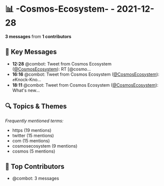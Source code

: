 # 📊 -Cosmos-Ecosystem- - 2021-12-28
**3 messages** from **1 contributors**

## 💬 Key Messages
- **12:28** @combot: Tweet from Cosmos Ecosystem ([@CosmosEcosystem](https://twitter.com/CosmosEcosystem)):
RT [@cosmo...
- **16:16** @combot: Tweet from Cosmos Ecosystem ([@CosmosEcosystem](https://twitter.com/CosmosEcosystem)):
✊Knock-Kno...
- **18:11** @combot: Tweet from Cosmos Ecosystem ([@CosmosEcosystem](https://twitter.com/CosmosEcosystem)):
What's new...

## 🔍 Topics & Themes
*Frequently mentioned terms:*
- https (19 mentions)
- twitter (15 mentions)
- com (15 mentions)
- cosmosecosystem (9 mentions)
- cosmos (5 mentions)

## 👥 Top Contributors
- @combot: 3 messages
